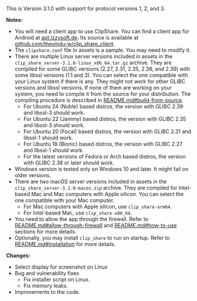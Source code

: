 This is Version 3.1.0 with support for protocol versions 1, 2, and 3.

**Notes:**
- You will need a client app to use ClipShare. You can find a client app for Android at [apt.izzysoft.de](https://apt.izzysoft.de/fdroid/index/apk/com.tw.clipshare/). Its source is available at [github.com/thevindu-w/clip_share_client](https://github.com/thevindu-w/clip_share_client).
- The `clipshare.conf` file in assets is a sample. You may need to modify it.
- There are multiple Linux server versions included in assets in the `clip_share_server-3.1.0-linux_x86_64.tar.gz` archive. They are compiled for some GLIBC versions (2.27, 2.31, 2.35, 2.38, and 2.39) with some libssl versions (1.1 and 3). You can select the one compatible with your Linux system if there is any. They might not work for other GLIBC versions and libssl versions. If none of them are working on your system, you need to compile it from the source for your distribution. The compiling procedure is described in [README.md#build-from-source](https://github.com/thevindu-w/clip_share_server#build-from-source).
  - For Ubuntu 24 (Noble) based distros, the version with GLIBC 2.39 and libssl-3 should work.
  - For Ubuntu 22 (Jammy) based distros, the version with GLIBC 2.35 and libssl-3 should work.
  - For Ubuntu 20 (Focal) based distros, the version with GLIBC 2.31 and libssl-1 should work.
  - For Ubuntu 18 (Bionic) based distros, the version with GLIBC 2.27 and libssl-1 should work.
  - For the latest versions of Fedora or Arch based distros, the version with GLIBC 2.38 or later should work.
- Windows version is tested only on Windows 10 and later. It might fail on older versions.
- There are two macOS server versions included in assets in the `clip_share_server-3.1.0-macos.zip` archive. They are compiled for Intel-based Mac and Mac computers with Apple silicon. You can select the one compatible with your Mac computer.
  - For Mac computers with Apple silicon, use `clip_share-arm64`.
  - For Intel-based Mac, use `clip_share-x86_64`.
- You need to allow the app through the firewall. Refer to [README.md#allow-through-firewall](https://github.com/thevindu-w/clip_share_server#allow-through-firewall) and [README.md#how-to-use](https://github.com/thevindu-w/clip_share_server#how-to-use) sections for more details.
- Optionally, you may install `clip_share` to run on startup. Refer to [README.md#installation](https://github.com/thevindu-w/clip_share_server#installation) for more details.

**Changes:**
- Select display for screenshot on Linux
- Bug and vulnerability fixes
  - Fix installer script on Linux.
  - Fix memory leaks.
- Improvements to the code.